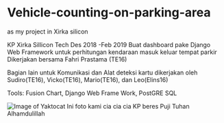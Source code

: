 # Vehicle-counting-on-parking-area
as my project in Xirka silicon 

KP Xirka Sillicon Tech Des 2018 -Feb 2019
Buat dashboard pake Django Web Framework untuk perhitungan kendaraan masuk keluar tempat parkir
Dikerjakan bersama Fahri Prastama (TE16)

Bagian lain untuk Komunikasi dan Alat deteksi kartu dikerjakan oleh Sudiro(TE16), Vicko(TE16), Mario(TE16), dan Leo(Elins16)

Tools: Fusion Chart, Django Web Frame Work, PostGRE SQL

![Image of Yaktocat](https://github.com/bagasbudhi/Vehicle-counting-on-parking-area/blob/master/7786.jpg)
Ini foto kami cia cia cia KP beres Puji Tuhan Alhamdulillah
